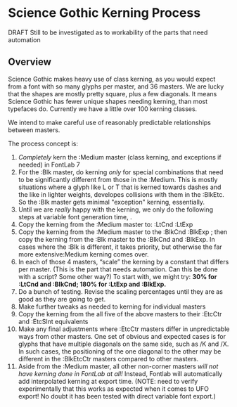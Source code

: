 # Science Gothic Kerning Process
DRAFT
Still to be investigated as to workability of the parts that need automation

## Overview

Science Gothic makes heavy use of class kerning, as you would expect from a font with so many glyphs per master, and 36 masters. We are lucky that the shapes are mostly pretty square, plus a few diagonals. It means Science Gothic has fewer unique shapes needing kerning, than most typefaces do. Currently we have a little over 100 kerning classes.

We intend to make careful use of reasonably predictable relationships between masters.

The process concept is:

1. _Completely_ kern the :Medium master (class kerning, and exceptions if needed) in FontLab 7
1. For the :Blk master, do kerning _only_ for special combinations that need to be significantly different from those in the :Medium. This is mostly situations where a glyph like L or T that is kerned towards dashes and the like in lighter weights, developes collisions with them in the :BlkEtc. So the :Blk master gets minimal "exception" kerning, essentially.
1. Until we are _really_ happy with the kerning, we only do the following steps at variable font generation time, .
1. Copy the kerning from the :Medium master to: :LtCnd :LtExp
1. Copy the kerning from the :Medium master to the :BlkCnd :BlkExp ; then copy the kerning from the :Blk master to the :BlkCnd and :BlkExp. In cases where the :Blk is different, it takes priority, but otherwise the far more extensive:Medium kerning comes over.
1. In each of those 4 masters, “scale” the kerning by a constant that differs per master. (This is the part that needs automation. Can this be done with a script? Some other way?) To start with, we might try: **30% for :LtCnd and :BlkCnd; 180% for :LtExp and :BlkExp.**
1. Do a bunch of testing. Revise the scaling percentages until they are as good as they are going to get.
1. Make further tweaks as needed to kerning for individual masters
1. Copy the kerning from the all five of the above masters to their :EtcCtr and :EtcSlnt equivalents
1. Make any final adjustments where :EtcCtr masters differ in unpredictable ways from other masters. One set of obvious and expected cases is for glyphs that have multiple diagonals on the same side, such as /K and /X. In such cases, the positioning of the one diagonal to the other may be different in the :BlkEtcCtr masters compared to other masters.
1. Aside from the :Medium master, all other non-corner masters _will not have kerning done in FontLab at all!_ Instead, Fontlab will automatically add interpolated kerning at export time. (NOTE: need to verify experimentally that this works as expected when it comes to UFO export! No doubt it has been tested with direct variable font export.)
